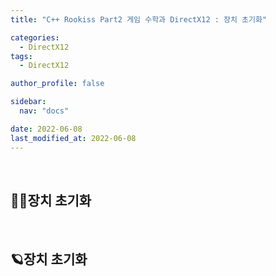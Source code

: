```yaml
---
title: "C++ Rookiss Part2 게임 수학과 DirectX12 : 장치 초기화"

categories:
  - DirectX12
tags:
  - DirectX12

author_profile: false

sidebar:
  nav: "docs"

date: 2022-06-08
last_modified_at: 2022-06-08
---
```


<br>


## 🙇‍♀️장치 초기화


<br>


## 🪐장치 초기화


